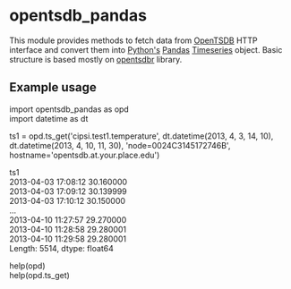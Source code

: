 opentsdb_pandas
===============

This module provides methods to fetch data from [OpenTSDB](http://opentsdb.net/) HTTP interface and convert them into [Python's](http://www.python.org/) [Pandas](http://pandas.pydata.org/) [Timeseries](http://pandas.pydata.org/pandas-docs/stable/timeseries.html) object. Basic structure is based mostly on [opentsdbr](https://github.com/holstius/opentsdbr/) library.

Example usage
-------------

import opentsdb_pandas as opd  
import datetime as dt

ts1 = opd.ts_get('cipsi.test1.temperature', dt.datetime(2013, 4, 3, 14, 10), dt.datetime(2013, 4, 10, 11, 30), 'node=0024C3145172746B', hostname='opentsdb.at.your.place.edu')

ts1  
2013-04-03 17:08:12    30.160000  
2013-04-03 17:09:12    30.139999  
2013-04-03 17:10:12    30.150000  
...  
2013-04-10 11:27:57    29.270000  
2013-04-10 11:28:58    29.280001  
2013-04-10 11:29:58    29.280001  
Length: 5514, dtype: float64

help(opd)  
help(opd.ts_get)